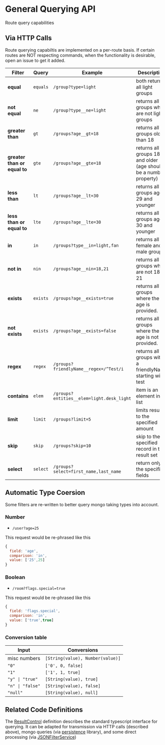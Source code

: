 # General Querying API

Route query capabilities

## Via HTTP Calls

Route querying capabiltis are implemented on a per-route basis. If certain routes are NOT respecting commands, when the functionality is desirable, open an issue to get it added.

| Filter                       | Query    | Example                                              | Description                                                      |
|------------------------------|----------|------------------------------------------------------|------------------------------------------------------------------|
| **equal**                    | `equals` | `/group?type=light` 			                     | both return all light groups                                       |
| **not equal**                | `ne`     | `/group?type__ne=light`                             | returns all groups who are not light groups            |
| **greater than**             | `gt`     | `/groups?age__gt=18`                                  | returns all groups older than 18                                  |
| **greater than or equal to** | `gte`    | `/groups?age__gte=18`                                 | returns all groups 18 and older (age should be a number property) |
| **less than**                | `lt`     | `/groups?age__lt=30`                                  | returns all groups age 29 and younger                             |
| **less than or equal to**    | `lte`    | `/groups?age__lte=30`                                 | returns all groups age 30 and younger                             |
| **in**                       | `in`     | `/groups?type__in=light,fan`                      | returns all female and male groups                                |
| **not in**                      | `nin`    | `/groups?age__nin=18,21`                              | returns all groups who are not 18 or 21                           |
| **exists**              | `exists` | `/groups?age__exists=true`                            | returns all groups where the age is provided.                     |
| **not exists**             | `exists` | `/groups?age__exists=false`                           | returns all groups where the age is not provided.                 |
| **regex**                    | `regex`  | `/groups?friendlyName__regex=/^Test/i`                  | returns all groups with a friendlyName starting with test           |
| **contains**                     | `elem` | `/groups?entities__elem=light.desk_light`               | item is an element in a list |
| **limit**                    | `limit` | `/groups?limit=5`                                     | limits results to the specified amount |
| **skip**                     | `skip` | `/groups?skip=10`                                     | skip to the specified record in the result set |
| **select**                   | `select` | `/groups?select=first_name,last_name`               | return only the specified fields |

## Automatic Type Coersion

Some filters are re-written to better query mongo taking types into account.

### Number

- `/user?age=25`

This request would be re-phrased like this

```javascript
{
  field: 'age',
  comparison: 'in',
  value: ['25',25]
}
```

### Boolean

- `/room?flags.special=true`

This request would be re-phrased like this

```javascript
{
  field: 'flags.special',
  comparison: 'in',
  value: ['true',true]
}
```

### Conversion table

| Input | Conversions |
| --- | --- |
| misc numbers | `[String(value), Number(value)]` |
| `"0"` | `['0', 0, false]` |
| `"1"` | `['1', 1, true]` |
| `"y" \| "true"` | `[String(value), true]` |
| `"n" \| "false"` | `[String(value), false]` |
| `"null"` | `[String(value), null]` |

## Related Code Definitions

The [ResultControl](https://github.com/mp3three/steggy/tree/master/libs/utilities/src/query.ts) definition describes the standard typescript interface for querying. It can be adapted for transmission via HTTP calls (described above), mongo queries (via [persistence](https://github.com/mp3three/steggy/tree/master//libs/persistence/src/includes/mongo.ts) library), and some direct processing (via [JSONFilterService](https://github.com/mp3three/steggy/tree/master/libs/boilerplate/src/services/json-filter.service.ts))
